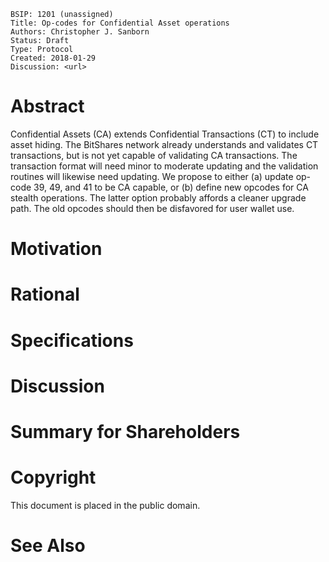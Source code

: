     BSIP: 1201 (unassigned)
    Title: Op-codes for Confidential Asset operations
    Authors: Christopher J. Sanborn
    Status: Draft
    Type: Protocol
    Created: 2018-01-29
    Discussion: <url>


# Abstract

Confidential Assets (CA) extends Confidential Transactions (CT) to include asset hiding.  The BitShares network already understands and validates CT transactions, but is not yet capable of validating CA transactions.  The transaction format will need minor to moderate updating and the validation routines will likewise need updating. We propose to either (a) update op-code 39, 49, and 41 to be CA capable, or (b) define new opcodes for CA stealth operations.  The latter option probably affords a cleaner upgrade path.  The old opcodes should then be disfavored for user wallet use.

# Motivation
# Rational
# Specifications
# Discussion
# Summary for Shareholders
# Copyright

This document is placed in the public domain.

# See Also

